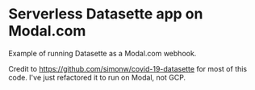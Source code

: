 # Serverless Datasette app on Modal.com

Example of running Datasette as a Modal.com webhook.

Credit to https://github.com/simonw/covid-19-datasette for most of this
code. I've just refactored it to run on Modal, not GCP.
